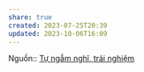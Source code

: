 ```yaml
---
share: true
created: 2023-07-25T20:39
updated: 2023-10-06T16:09
---
```


Nguồn:: [Tự ngẫm nghĩ, trải nghiệm](../T%E1%BB%B1%20ng%E1%BA%ABm%20ngh%C4%A9,%20tr%E1%BA%A3i%20nghi%E1%BB%87m.md)
